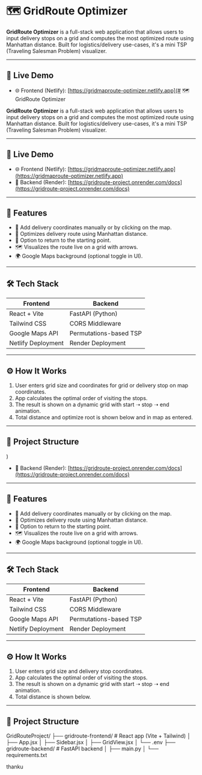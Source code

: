 # 🗺️ GridRoute Optimizer

**GridRoute Optimizer** is a full-stack web application that allows users to input delivery stops on a grid and computes the most optimized route using Manhattan distance. Built for logistics/delivery use-cases, it's a mini TSP (Traveling Salesman Problem) visualizer.

---

## 🚀 Live Demo

- 🌐 Frontend (Netlify): [https://gridmaproute-optimizer.netlify.app](# 🗺️ GridRoute Optimizer

**GridRoute Optimizer** is a full-stack web application that allows users to input delivery stops on a grid and computes the most optimized route using Manhattan distance. Built for logistics/delivery use-cases, it's a mini TSP (Traveling Salesman Problem) visualizer.

---

## 🚀 Live Demo

- 🌐 Frontend (Netlify): [https://gridmaproute-optimizer.netlify.app](https://gridmaproute-optimizer.netlify.app)
- 🔧 Backend (Render): [https://gridroute-project.onrender.com/docs](https://gridroute-project.onrender.com/docs)

---

## 🧠 Features

- 📍 Add delivery coordinates manually or by clicking on the map.
- 🧮 Optimizes delivery route using Manhattan distance.
- 🔁 Option to return to the starting point.
- 🗺️ Visualizes the route live on a grid with arrows.
- 🌍 Google Maps background (optional toggle in UI).

---

## 🛠️ Tech Stack

| Frontend            | Backend        |
|---------------------|----------------|
| React + Vite        | FastAPI (Python)|
| Tailwind CSS        | CORS Middleware |
| Google Maps API     | Permutations-based TSP |
| Netlify Deployment  | Render Deployment |

---

## ⚙️ How It Works

1. User enters grid size and coordinates for grid or delivery stop on map coordinates.
2. App calculates the optimal order of visiting the stops.
3. The result is shown on a dynamic grid with start ➝ stop ➝ end animation.
4. Total distance and optimize root is shown below and in map as entered.

---

## 🧩 Project Structure

)
- 🔧 Backend (Render): [https://gridroute-project.onrender.com/docs](https://gridroute-project.onrender.com/docs)

---

## 🧠 Features

- 📍 Add delivery coordinates manually or by clicking on the map.
- 🧮 Optimizes delivery route using Manhattan distance.
- 🔁 Option to return to the starting point.
- 🗺️ Visualizes the route live on a grid with arrows.
- 🌍 Google Maps background (optional toggle in UI).

---

## 🛠️ Tech Stack

| Frontend            | Backend        |
|---------------------|----------------|
| React + Vite        | FastAPI (Python)|
| Tailwind CSS        | CORS Middleware |
| Google Maps API     | Permutations-based TSP |
| Netlify Deployment  | Render Deployment |

---

## ⚙️ How It Works

1. User enters grid size and delivery stop coordinates.
2. App calculates the optimal order of visiting the stops.
3. The result is shown on a dynamic grid with start ➝ stop ➝ end animation.
4. Total distance is shown below.

---

## 🧩 Project Structure

GridRouteProject/
├── gridroute-frontend/ # React app (Vite + Tailwind)
│ ├── App.jsx
│ ├── Sidebar.jsx
│ ├── GridView.jsx
│ └── .env
├── gridroute-backend/ # FastAPI backend
│ ├── main.py
│ └── requirements.txt

thanku



